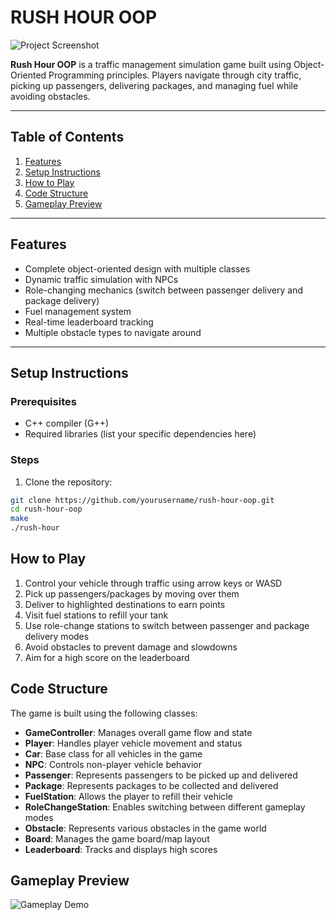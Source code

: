 # RUSH HOUR OOP

![Project Screenshot](.assets/gameprev.png)

**Rush Hour OOP** is a traffic management simulation game built using Object-Oriented Programming principles. Players navigate through city traffic, picking up passengers, delivering packages, and managing fuel while avoiding obstacles.

---

## Table of Contents

1. [Features](#features)
2. [Setup Instructions](#setup-instructions)
3. [How to Play](#how-to-play)
4. [Code Structure](#code-structure)
5. [Gameplay Preview](#gameplay-preview)

---

## Features

* Complete object-oriented design with multiple classes
* Dynamic traffic simulation with NPCs
* Role-changing mechanics (switch between passenger delivery and package delivery)
* Fuel management system
* Real-time leaderboard tracking
* Multiple obstacle types to navigate around

---

## Setup Instructions

### Prerequisites

* C++ compiler (G++)
* Required libraries (list your specific dependencies here)

### Steps

1. Clone the repository:

```bash
git clone https://github.com/yourusername/rush-hour-oop.git
cd rush-hour-oop
make
./rush-hour
```

## How to Play

1. Control your vehicle through traffic using arrow keys or WASD
2. Pick up passengers/packages by moving over them
3. Deliver to highlighted destinations to earn points
4. Visit fuel stations to refill your tank
5. Use role-change stations to switch between passenger and package delivery modes
6. Avoid obstacles to prevent damage and slowdowns
7. Aim for a high score on the leaderboard

## Code Structure

The game is built using the following classes:

* **GameController**: Manages overall game flow and state
* **Player**: Handles player vehicle movement and status
* **Car**: Base class for all vehicles in the game
* **NPC**: Controls non-player vehicle behavior
* **Passenger**: Represents passengers to be picked up and delivered
* **Package**: Represents packages to be collected and delivered
* **FuelStation**: Allows the player to refill their vehicle
* **RoleChangeStation**: Enables switching between different gameplay modes
* **Obstacle**: Represents various obstacles in the game world
* **Board**: Manages the game board/map layout
* **Leaderboard**: Tracks and displays high scores

## Gameplay Preview

![Gameplay Demo](.assets/gameplay.gif)
